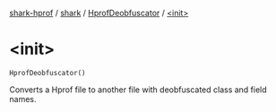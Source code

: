 [shark-hprof](../../index.md) / [shark](../index.md) / [HprofDeobfuscator](index.md) / [&lt;init&gt;](./-init-.md)

# &lt;init&gt;

`HprofDeobfuscator()`

Converts a Hprof file to another file with deobfuscated class and field names.

